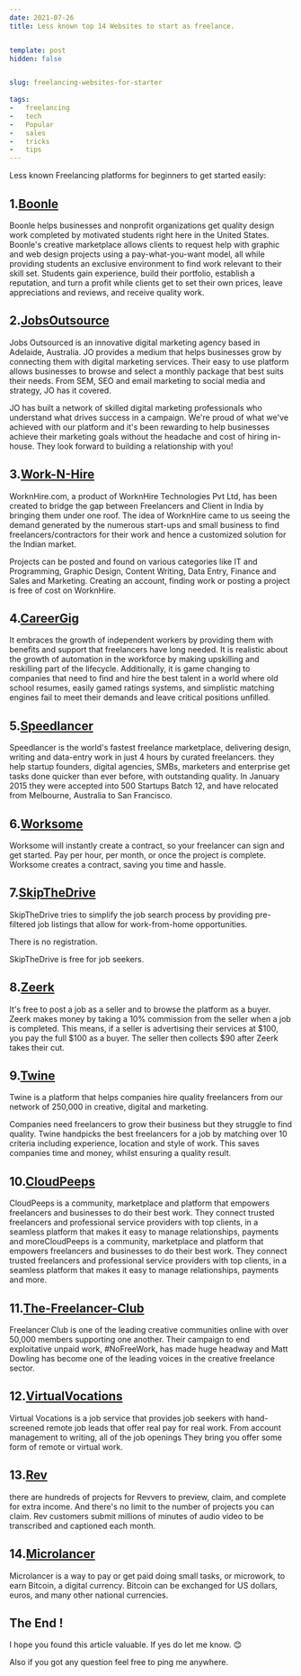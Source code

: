```yaml
---
date: 2021-07-26
title: Less known top 14 Websites to start as freelance.


template: post
hidden: false


slug: freelancing-websites-for-starter
  
tags:
-   freelancing
-   tech
-   Popular
-   sales
-   tricks
-   tips
---
```

<!-- more -->

Less known Freelancing platforms for beginners to get started easily:
<!-- more -->




##  1.[Boonle](https://boonle.com/)
Boonle helps businesses and nonprofit organizations get quality design work completed by motivated students right here in the United States. Boonle's creative marketplace allows clients to request help with graphic  and web design projects using a pay-what-you-want model, all while providing students an exclusive environment to find work relevant to their skill set. Students gain experience, build their portfolio, establish a reputation, and turn a profit while clients get to set their own prices, leave appreciations  and reviews, and receive quality work.

## 2.[JobsOutsource](https://www.jobsoutsourced.com/)
Jobs Outsourced is an innovative digital marketing agency based in Adelaide, Australia. JO provides a medium that helps businesses grow by connecting them with digital marketing services. Their easy to use platform allows businesses to browse and select a monthly package that best suits their needs. From SEM, SEO and email marketing to social media and strategy, JO has it covered.

JO has built a network of skilled digital marketing professionals who understand what drives success in a campaign. We're proud of what we've achieved with our platform and it's been rewarding to help businesses achieve their marketing goals without the headache and cost of hiring in-house. They look forward to building a relationship with you!


## 3.[Work-N-Hire](https://worknhire.com/)
WorknHire.com, a product of WorknHire Technologies Pvt Ltd,  has been created to bridge the gap between Freelancers and Client in India by bringing them under one roof. The idea of WorknHire came to us seeing the demand generated by the numerous start-ups and small business to find freelancers/contractors for their work and hence a customized solution for the Indian market.

Projects can be posted and found on various categories like IT  and Programming, Graphic Design, Content Writing, Data Entry, Finance and Sales  and Marketing. Creating an account, finding work or posting a project is free of cost on WorknHire.

## 4.[CareerGig](https://careergig.com/)
It embraces the growth of independent workers by providing them with benefits and support that freelancers have long needed. It is realistic about the growth of automation in the workforce by making upskilling and reskilling part of the lifecycle. Additionally, it is game changing to companies that need to find and hire the best talent in a world where old school resumes, easily gamed ratings systems, and simplistic matching engines fail to meet their demands and leave critical positions unfilled.

## 5.[Speedlancer](https://speedlancer.com/)
Speedlancer is the world's fastest freelance marketplace, delivering design, writing  and data-entry work in just 4 hours by curated freelancers.
they help startup founders, digital agencies, SMBs, marketers and enterprise get tasks done quicker than ever before, with outstanding quality. In January 2015 they were accepted into 500 Startups Batch 12, and have relocated from Melbourne, Australia to San Francisco.

## 6.[Worksome](https://worksome.co.uk/?noredirect=true)
Worksome will instantly create a contract, so your freelancer can sign and get started. Pay per hour, per month, or once the project is complete. Worksome creates a contract, saving you time and hassle.

## 7.[SkipTheDrive](https://www.skipthedrive.com/)
SkipTheDrive tries to simplify the job search process by providing pre-filtered job listings that allow for work-from-home opportunities.

There is no registration.

SkipTheDrive is free for job seekers.

## 8.[Zeerk](https://zeerk.com/)

It's free to post a job as a seller and to browse the platform as a buyer. Zeerk makes money by taking a 10% commission from the seller when a job is completed. This means, if a seller is advertising their services at $100, you pay the full $100 as a buyer. The seller then collects $90 after Zeerk takes their cut.

## 9.[Twine](https://www.twine.net/)
Twine is a platform that helps companies hire quality freelancers from our network of 250,000 in creative, digital and marketing.

Companies need freelancers to grow their business but they struggle to find quality. Twine handpicks the best freelancers for a job by matching over 10 criteria including experience, location and style of work. This saves companies time and money, whilst ensuring a quality result.

## 10.[CloudPeeps](https://www.cloudpeeps.com/)
CloudPeeps is a community, marketplace and platform that empowers freelancers and businesses to do their best work. They connect trusted freelancers and professional service providers with top clients, in a seamless platform that makes it easy to manage relationships, payments and moreCloudPeeps is a community, marketplace and platform that empowers freelancers and businesses to do their best work. They connect trusted freelancers and professional service providers with top clients, in a seamless platform that makes it easy to manage relationships, payments and more.

## 11.[The-Freelancer-Club](https://freelancerclub.net/)
Freelancer Club is one of the leading creative communities online with over 50,000 members supporting one another. Their campaign to end exploitative unpaid work, #NoFreeWork, has made huge headway and Matt Dowling has become one of the leading voices in the creative freelance sector.

## 12.[VirtualVocations](https://www.virtualvocations.com/)
Virtual Vocations is a job service that provides job seekers with hand-screened remote job leads that offer real pay for real work. From account management to writing, all of the job openings They bring you offer some form of remote or virtual work.

## 13.[Rev](https://www.rev.com/)
there are hundreds of projects for Revvers to preview, claim, and complete for extra income. And there's no limit to the number of projects you can claim. Rev customers submit millions of minutes of audio video to be transcribed and captioned each month.

## 14.[Microlancer](https://microlancer.io/)
Microlancer is a way to pay or get paid doing small tasks, or microwork, to earn Bitcoin, a digital currency. Bitcoin can be exchanged for US dollars, euros, and many other national currencies.

## The End !

I hope you found this article valuable. If yes do let me know. 😊

Also if you got any question feel free to ping me anywhere.